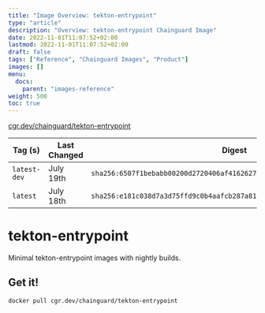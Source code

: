 ```yaml
---
title: "Image Overview: tekton-entrypoint"
type: "article"
description: "Overview: tekton-entrypoint Chainguard Image"
date: 2022-11-01T11:07:52+02:00
lastmod: 2022-11-01T11:07:52+02:00
draft: false
tags: ["Reference", "Chainguard Images", "Product"]
images: []
menu:
  docs:
    parent: "images-reference"
weight: 500
toc: true
---
```


[cgr.dev/chainguard/tekton-entrypoint](https://github.com/chainguard-images/images/tree/main/images/tekton-entrypoint)

| Tag (s)       | Last Changed | Digest                                                                    |
|---------------|--------------|---------------------------------------------------------------------------|
|  `latest-dev` | July 19th    | `sha256:6507f1bebabb00200d2720406af4162627185b97eb121aa2bdc518abe5601782` |
|  `latest`     | July 18th    | `sha256:e181c038d7a3d75ffd9c0b4aafcb287a81147d6d8a51be568bbc18dea7cbd143` |

# tekton-entrypoint

Minimal tekton-entrypoint images with nightly builds.

## Get it!

```shell
docker pull cgr.dev/chainguard/tekton-entrypoint
```
